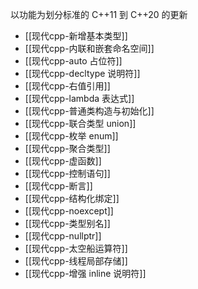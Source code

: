 以功能为划分标准的 C++11 到 C++20 的更新

- [[现代cpp-新增基本类型]]
- [[现代cpp-内联和嵌套命名空间]]
- [[现代cpp-auto 占位符]]
- [[现代cpp-decltype 说明符]]
- [[现代cpp-右值引用]]
- [[现代cpp-lambda 表达式]]
- [[现代cpp-普通类构造与初始化]]
- [[现代cpp-联合类型 union]]
- [[现代cpp-枚举 enum]]
- [[现代cpp-聚合类型]]
- [[现代cpp-虚函数]]
- [[现代cpp-控制语句]]
- [[现代cpp-断言]]
- [[现代cpp-结构化绑定]]
- [[现代cpp-noexcept]]
- [[现代cpp-类型别名]]
- [[现代cpp-nullptr]]
- [[现代cpp-太空船运算符]]
- [[现代cpp-线程局部存储]]
- [[现代cpp-增强 inline 说明符]]
